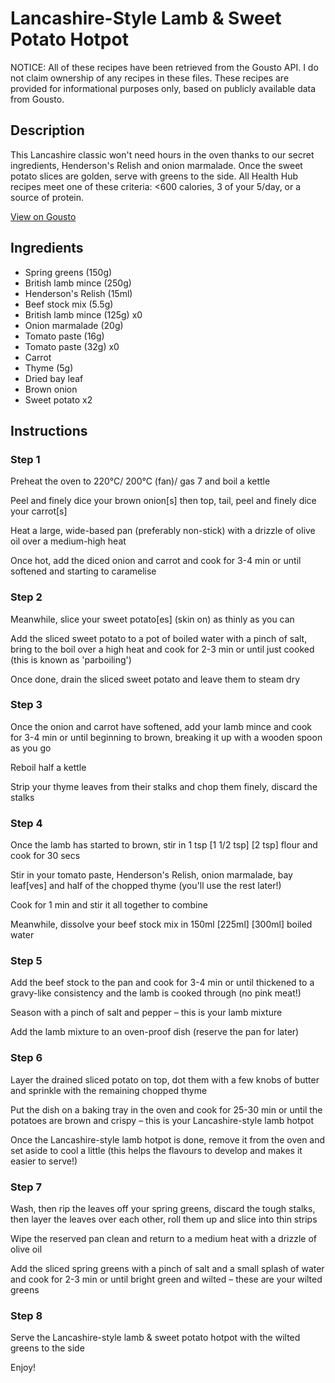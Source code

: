 # Lancashire-Style Lamb & Sweet Potato Hotpot

NOTICE: All of these recipes have been retrieved from the Gousto API. I do not claim ownership of any recipes in these files. These recipes are provided for informational purposes only, based on publicly available data from Gousto.

## Description

This Lancashire classic won't need hours in the oven thanks to our secret ingredients, Henderson's Relish and onion marmalade. Once the sweet potato slices are golden, serve with greens to the side. All Health Hub recipes meet one of these criteria: <600 calories, 3 of your 5/day, or a source of protein.

[View on Gousto](https://www.gousto.co.uk/recipes/cookbook/lancashire-style-lamb-sweet-potato-hotpot-with-wilted-greens)

## Ingredients

- Spring greens (150g)
- British lamb mince (250g)
- Henderson's Relish (15ml)
- Beef stock mix (5.5g)
- British lamb mince (125g) x0
- Onion marmalade (20g)
- Tomato paste (16g)
- Tomato paste (32g) x0
- Carrot
- Thyme (5g)
- Dried bay leaf
- Brown onion
- Sweet potato x2

## Instructions


### Step 1

Preheat the oven to 220°C/ 200°C (fan)/ gas 7 and boil a kettle

Peel and finely dice your brown onion[s] then top, tail, peel and finely dice your carrot[s]

Heat a large, wide-based pan (preferably non-stick) with a drizzle of olive oil over a medium-high heat

Once hot, add the diced onion and carrot and cook for 3-4 min or until softened and starting to caramelise


### Step 2

Meanwhile, slice your sweet potato[es] (skin on) as thinly as you can

Add the sliced sweet potato to a pot of boiled water with a pinch of salt, bring to the boil over a high heat and cook for 2-3 min or until just cooked (this is known as 'parboiling')

Once done, drain the sliced sweet potato and leave them to steam dry


### Step 3

Once the onion and carrot have softened, add your lamb mince and cook for 3-4 min or until beginning to brown, breaking it up with a wooden spoon as you go

Reboil half a kettle

Strip your thyme leaves from their stalks and chop them finely, discard the stalks


### Step 4

Once the lamb has started to brown, stir in 1 tsp<span class="text-purple"> [1 1/2 tsp]</span> <span class="text-danger">[2 tsp] </span>flour and cook for 30 secs

Stir in your tomato paste, Henderson's Relish, onion marmalade, bay leaf[ves] and half of the chopped thyme (you'll use the rest later!)

Cook for 1 min and stir it all together to combine

Meanwhile, dissolve your beef stock mix in 150ml <span class="text-purple">[225ml]</span> <span class="text-danger">[300ml] </span>boiled water


### Step 5

Add the beef stock to the pan and cook for 3-4 min or until thickened to a gravy-like consistency and the lamb is cooked through (no pink meat!)

Season with a pinch of salt and pepper – this is your lamb mixture

Add the lamb mixture to an oven-proof dish (reserve the pan for later)


### Step 6

Layer the drained sliced potato on top, dot them with a few knobs of butter and sprinkle with the remaining chopped thyme

Put the dish on a baking tray in the oven and cook for 25-30 min or until the potatoes are brown and crispy – this is your Lancashire-style lamb hotpot

Once the Lancashire-style lamb hotpot is done, remove it from the oven and set aside to cool a little (this helps the flavours to develop and makes it easier to serve!)


### Step 7

Wash, then rip the leaves off your spring greens, discard the tough stalks, then layer the leaves over each other, roll them up and slice into thin strips

Wipe the reserved pan clean and return to a medium heat with a drizzle of olive oil

Add the sliced spring greens with a pinch of salt and a small splash of water and cook for 2-3 min or until bright green and wilted – these are your wilted greens

### Step 8

Serve the Lancashire-style lamb & sweet potato hotpot with the wilted greens to the side

Enjoy!

